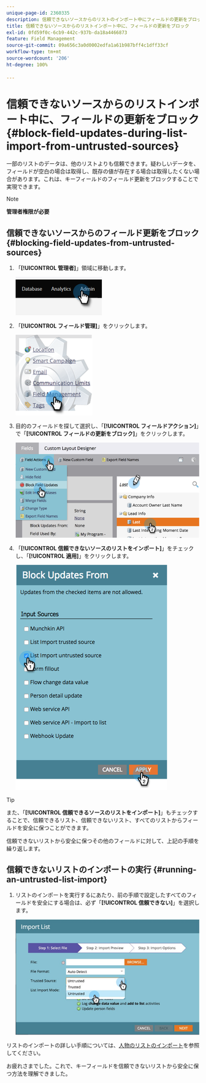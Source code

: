 ```yaml
---
unique-page-id: 2360335
description: 信頼できないソースからのリストのインポート中にフィールドの更新をブロック - Marketo ドキュメント - 製品ドキュメント
title: 信頼できないソースからのリストインポート中に、フィールドの更新をブロック
exl-id: 0fd59f0c-6cb9-442c-937b-da18a4466873
feature: Field Management
source-git-commit: 09a656c3a0d0002edfa1a61b987bff4c1dff33cf
workflow-type: tm+mt
source-wordcount: '206'
ht-degree: 100%

---
```


# 信頼できないソースからのリストインポート中に、フィールドの更新をブロック {#block-field-updates-during-list-import-from-untrusted-sources}

一部のリストのデータは、他のリストよりも信頼できます。疑わしいデータを、フィールドが空白の場合は取得し、既存の値が存在する場合は取得したくない場合があります。これは、キーフィールドのフィールド更新をブロックすることで実現できます。

>[!NOTE]
>
>**管理者権限が必要**

## 信頼できないソースからのフィールド更新をブロック {#blocking-field-updates-from-untrusted-sources}

1. 「**[!UICONTROL 管理者]**」領域に移動します。

   ![](assets/blocking-field-updates-from-untrusted-sources-1.png)

1. 「**[!UICONTROL フィールド管理]**」をクリックします。

   ![](assets/blocking-field-updates-from-untrusted-sources-2.png)

1. 目的のフィールドを探して選択し、「**[!UICONTROL フィールドアクション]**」で「**[!UICONTROL フィールドの更新をブロック]**」をクリックします。

   ![](assets/blocking-field-updates-from-untrusted-sources-3.png)

1. 「**[!UICONTROL 信頼できないソースのリストをインポート]**」をチェックし、「**[!UICONTROL 適用]**」をクリックします。

   ![](assets/blocking-field-updates-from-untrusted-sources-4.png)

>[!TIP]
>
>また、「**[!UICONTROL 信頼できるソースのリストをインポート]**」もチェックすることで、信頼できるリスト、信頼できないリスト、すべてのリストからフィールドを安全に保つことができます。

信頼できないリストから安全に保つその他のフィールドに対して、上記の手順を繰り返します。

## 信頼できないリストのインポートの実行 {#running-an-untrusted-list-import}

1. リストのインポートを実行するにあたり、前の手順で設定したすべてのフィールドを安全にする場合は、必ず「**[!UICONTROL 信頼できない]**」を選択します。

   ![](assets/blocking-field-updates-from-untrusted-sources-5.png)

リストのインポートの詳しい手順については、[人物のリストのインポート](/help/marketo/getting-started/quick-wins/import-a-list-of-people.md)を参照してください。

お疲れさまでした。これで、キーフィールドを信頼できないリストから安全に保つ方法を理解できました。
